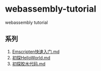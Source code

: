 # webassembly-tutorial
webassembly tutorial

## 系列

1. [Emscripten快速入门.md](https://github.com/NuoHui/webassembly-tutorial/blob/main/docs/Emscripten%E5%BF%AB%E9%80%9F%E5%85%A5%E9%97%A8.md) 
2. [初探HelloWorld.md](https://github.com/NuoHui/webassembly-tutorial/blob/main/docs/%E5%88%9D%E6%8E%A2HelloWorld.md)
3. [初探胶水代码.md](https://github.com/NuoHui/webassembly-tutorial/blob/main/docs/%E5%88%9D%E6%8E%A2%E8%83%B6%E6%B0%B4%E4%BB%A3%E7%A0%81.md)
